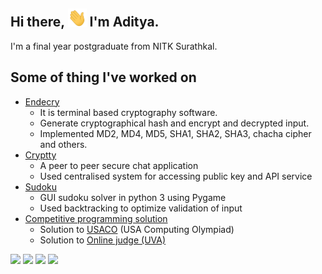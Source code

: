 
## Hi there, <img src="asset/wave.gif" width="30px"> I'm Aditya.

I'm a final year postgraduate from NITK Surathkal.  

## Some of thing I've worked on

- [Endecry](https://github.com/TheMartian0x48/endecry-cryptographic-hash-and-cipher)
    - It is terminal based cryptography software.
    - Generate cryptographical hash and encrypt and decrypted input.
    - Implemented MD2, MD4, MD5, SHA1, SHA2, SHA3, chacha cipher and others.
- [Cryptty](#)
    - A peer to peer secure chat application
    - Used centralised system for accessing public key and API service
- [Sudoku](https://github.com/TheMartian0x48/sudoku)
    - GUI sudoku solver in python 3 using Pygame
    - Used backtracking to optimize validation of input        
- [Competitive programming solution](https://github.com/TheMartian0x48/CP)
    - Solution to [USACO](http://www.usaco.org/) (USA Computing Olympiad)
    - Solution to [Online judge (UVA)](uva.onlinejudge.org/index.php)

<img src="https://github-readme-stats.vercel.app/api?username=TheMartian0x48&show_icons=true&theme=gruvbox&line_height=24&hide=stars">
<img src="https://github-readme-stats.vercel.app/api/top-langs/?username=TheMartian0x48&layout=compact&theme=gruvbox&line_height=24">

<img src="https://github-readme-stats.vercel.app/api/pin/?username=TheMartian0x48&repo=sudoku&show_icons=true&theme=gruvbox">
<img src="https://github-readme-stats.vercel.app/api/pin/?username=TheMartian0x48&repo=CP&show_icons=true&theme=gruvbox">

